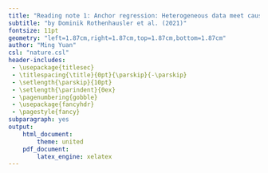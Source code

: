 ```yaml
---
title: "Reading note 1: Anchor regression: Heterogeneous data meet causality" 
subtitle: "by Dominik Rothenhausler et al. (2021)" 
fontsize: 11pt
geometry: "left=1.87cm,right=1.87cm,top=1.87cm,bottom=1.87cm"
author: "Ming Yuan"
csl: "nature.csl"
header-includes:
 - \usepackage{titlesec}
 - \titlespacing{\title}{0pt}{\parskip}{-\parskip}
 - \setlength{\parskip}{10pt}
 - \setlength{\parindent}{0ex}
 - \pagenumbering{gobble}
 - \usepackage{fancyhdr}
 - \pagestyle{fancy}
subparagraph: yes
output:
    html_document:
        theme: united
    pdf_document:
        latex_engine: xelatex
---
```


<!-- csl: "nature.csl" -->
<!-- bibliography: crc.bib -->

